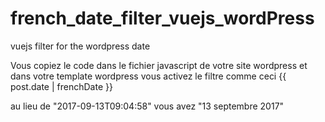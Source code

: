 # french_date_filter_vuejs_wordPress
vuejs filter for the wordpress date


Vous copiez le code dans le fichier javascript de votre site wordpress 
et dans votre template wordpress vous activez le filtre comme ceci {{ post.date | frenchDate }}

au lieu de "2017-09-13T09:04:58" vous avez "13 septembre 2017"
